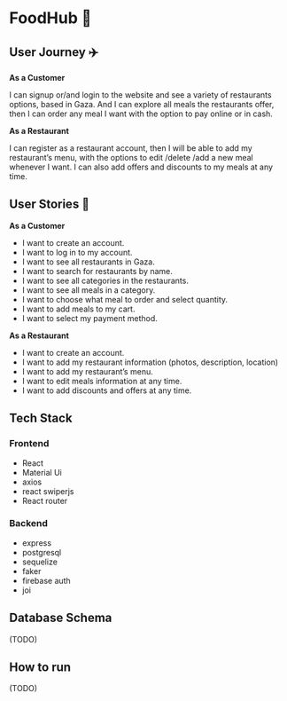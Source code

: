 # FoodHub 🍔

## User Journey :airplane:

**As a Customer**

I can signup or/and login to the website and see a variety of restaurants options, based in Gaza. And I can explore all meals the restaurants offer, then I can order any meal I want with the option to pay online or in cash.

**As a Restaurant**

I can register as a restaurant account, then I will be able to add my restaurant’s menu, with the options to edit /delete /add a new meal whenever I want. I can also add offers and discounts to my meals at any time.

## User Stories :open_book:

**As a Customer**

- I want to create an account.
- I want to log in to my account.
- I want to see all restaurants in Gaza.
- I want to search for restaurants by name.
- I want to see all categories in the restaurants.
- I want to see all meals in a category.
- I want to choose what meal to order and select quantity.
- I want to add meals to my cart.
- I want to select my payment method.

**As a Restaurant**

- I want to create an account.
- I want to add my restaurant information (photos, description, location)
- I want to add my restaurant’s menu.
- I want to edit meals information at any time.
- I want to add discounts and offers at any time.

## Tech Stack

### Frontend

- React
- Material Ui
- axios
- react swiperjs
- React router

### Backend

- express
- postgresql
- sequelize
- faker
- firebase auth
- joi

## Database Schema

(TODO)

## How to run

(TODO)
